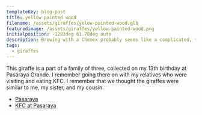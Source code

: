 ```yaml
---
templateKey: blog-post
title: yellow painted wood
filename: /assets/giraffes/yelow-painted-wood.glb
featuredimage: /assets/giraffes/yellow-painted-wood.png
initialposition: -1283deg 61.78deg auto
description: Brewing with a Chemex probably seems like a complicated, time-consuming ordeal, but once you get used to the process, it becomes a soothing ritual that's worth the effort every time.
tags:
  - giraffes
---
```

This giraffe is a part of a family of three, collected on my 13th birthday at Pasaraya Grande. I remember going there on with my relatives who were visiting and eating KFC. I remember that we thought the giraffes were similar to me, my sister, and my cousin.

- [Pasaraya](https://jakartatravelguide.com/shopping-at-pasaraya-blok-m-in-jakarta/)
- [KFC at Pasaraya](https://goo.gl/maps/QpqtGVRpCvoAnqPa9)